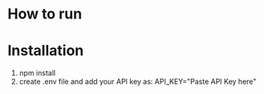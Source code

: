 # How to run
# Installation
1. npm install
2. create .env file and add your API key as: API_KEY="Paste API Key here"
